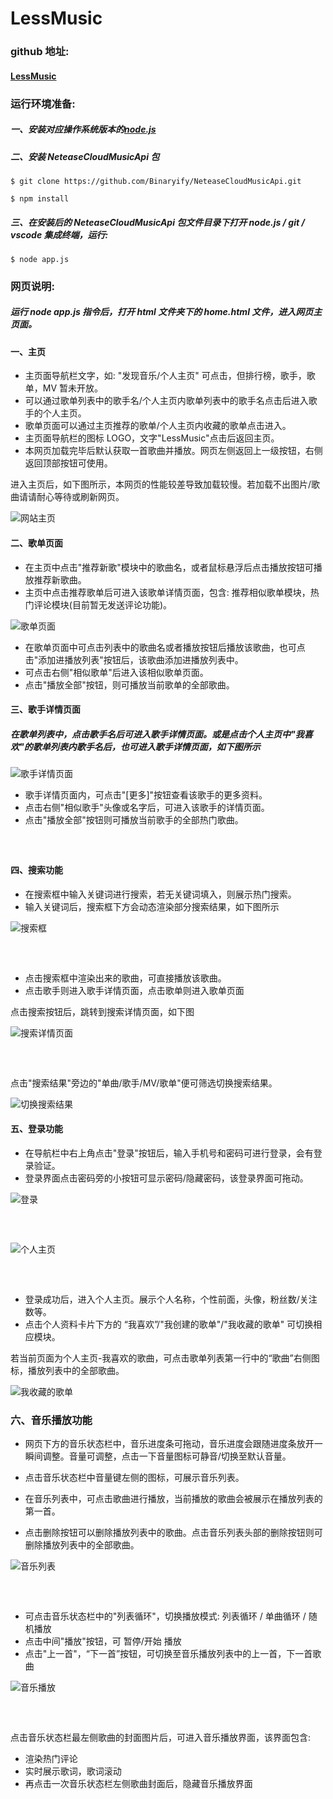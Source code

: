 # LessMusic

### github 地址:

#### [LessMusic](https://github.com/PacificD/LessMusic.git)

### 运行环境准备:

##### 一、安装对应操作系统版本的[node.js](https://nodejs.org/en/download/)

##### 二、安装 NeteaseCloudMusicApi 包

```
$ git clone https://github.com/Binaryify/NeteaseCloudMusicApi.git

$ npm install
```

##### 三、在安装后的 NeteaseCloudMusicApi 包文件目录下打开 node.js / git / vscode 集成终端，运行:

```
$ node app.js
```

### 网页说明:

##### 运行 node app.js 指令后，打开 html 文件夹下的 home.html 文件，进入网页主页面。

#### 一、主页

- 主页面导航栏文字，如: "发现音乐/个人主页" 可点击，但排行榜，歌手，歌单，MV 暂未开放。
- 可以通过歌单列表中的歌手名/个人主页内歌单列表中的歌手名点击后进入歌手的个人主页。
- 歌单页面可以通过主页推荐的歌单/个人主页内收藏的歌单点击进入。
- 主页面导航栏的图标 LOGO，文字"LessMusic"点击后返回主页。
- 本网页加载完毕后默认获取一首歌曲并播放。网页左侧返回上一级按钮，右侧返回顶部按钮可使用。

进入主页后，如下图所示，本网页的性能较差导致加载较慢。若加载不出图片/歌曲请请耐心等待或刷新网页。

![网站主页](https://www.hualigs.cn/image/60953dcd7047e.jpg "网站主页")

#### 二、歌单页面

- 在主页中点击"推荐新歌"模块中的歌曲名，或者鼠标悬浮后点击播放按钮可播放推荐新歌曲。
- 主页中点击推荐歌单后可进入该歌单详情页面，包含: 推荐相似歌单模块，热门评论模块(目前暂无发送评论功能)。

![歌单页面](https://www.hualigs.cn/image/60953fac2902a.jpg "歌单页面")

- 在歌单页面中可点击列表中的歌曲名或者播放按钮后播放该歌曲，也可点击"添加进播放列表"按钮后，该歌曲添加进播放列表中。
- 可点击右侧"相似歌单"后进入该相似歌单页面。
- 点击"播放全部"按钮，则可播放当前歌单的全部歌曲。

#### 三、歌手详情页面

##### 在歌单列表中，点击歌手名后可进入歌手详情页面。或是点击个人主页中"我喜欢"的歌单列表内歌手名后，也可进入歌手详情页面，如下图所示

![歌手详情页面](https://www.hualigs.cn/image/609541379bdb3.jpg "歌手详情页面")

- 歌手详情页面内，可点击"[更多]"按钮查看该歌手的更多资料。
- 点击右侧"相似歌手"头像或名字后，可进入该歌手的详情页面。
- 点击"播放全部"按钮则可播放当前歌手的全部热门歌曲。

##### &emsp;

#### 四、搜索功能

- 在搜索框中输入关键词进行搜索，若无关键词填入，则展示热门搜索。
- 输入关键词后，搜索框下方会动态渲染部分搜索结果，如下图所示

![搜索框](https://www.hualigs.cn/image/609542605c094.jpg "搜索框")

##### &emsp;

- 点击搜索框中渲染出来的歌曲，可直接播放该歌曲。
- 点击歌手则进入歌手详情页面，点击歌单则进入歌单页面

点击搜索按钮后，跳转到搜索详情页面，如下图

![搜索详情页面](https://www.hualigs.cn/image/60954332ae1fd.jpg "搜索详情页面")

##### &emsp;

点击"搜索结果"旁边的"单曲/歌手/MV/歌单"便可筛选切换搜索结果。

![切换搜索结果](https://www.hualigs.cn/image/6095432c04f42.jpg "切换搜索结果")

#### 五、登录功能

- 在导航栏中右上角点击"登录"按钮后，输入手机号和密码可进行登录，会有登录验证。
- 登录界面点击密码旁的小按钮可显示密码/隐藏密码，该登录界面可拖动。

![登录](https://www.hualigs.cn/image/6095442c4a3f3.jpg "登录")

##### &emsp;

![个人主页](https://www.hualigs.cn/image/609544cdf18a5.jpg "个人主页")

##### &emsp;

- 登录成功后，进入个人主页。展示个人名称，个性前面，头像，粉丝数/关注数等。
- 点击个人资料卡片下方的 “我喜欢”/"我创建的歌单"/"我收藏的歌单" 可切换相应模块。

若当前页面为个人主页-我喜欢的歌曲，可点击歌单列表第一行中的“歌曲”右侧图标，播放列表中的全部歌曲。

![我收藏的歌单](https://www.hualigs.cn/image/609544d3ca0b7.jpg "我收藏的歌单")

### 六、音乐播放功能

- 网页下方的音乐状态栏中，音乐进度条可拖动，音乐进度会跟随进度条放开一瞬间调整。音量可调整，点击一下音量图标可静音/切换至默认音量。

- 点击音乐状态栏中音量键左侧的图标，可展示音乐列表。

- 在音乐列表中，可点击歌曲进行播放，当前播放的歌曲会被展示在播放列表的第一首。

- 点击删除按钮可以删除播放列表中的歌曲。点击音乐列表头部的删除按钮则可删除播放列表中的全部歌曲。

![音乐列表](https://www.hualigs.cn/image/6095461cbd8bd.jpg "音乐列表")

##### &emsp;

- 可点击音乐状态栏中的"列表循环"，切换播放模式: 列表循环 / 单曲循环 / 随机播放
- 点击中间"播放"按钮，可 暂停/开始 播放
- 点击"上一首"，“下一首”按钮，可切换至音乐播放列表中的上一首，下一首歌曲

![音乐播放](https://www.hualigs.cn/image/6095492121450.jpg "音乐播放")

##### &emsp;

点击音乐状态栏最左侧歌曲的封面图片后，可进入音乐播放界面，该界面包含:

- 渲染热门评论
- 实时展示歌词，歌词滚动
- 再点击一次音乐状态栏左侧歌曲封面后，隐藏音乐播放界面
